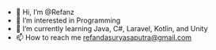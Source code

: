 - 👋 Hi, I’m @Refanz
- 👀 I’m interested in Programming
- 🌱 I’m currently learning Java, C#, Laravel, Kotlin, and Unity
- 📫 How to reach me refandasuryasaputra@gmail.com

<!---
Refanz/Refanz is a ✨ special ✨ repository because its `README.md` (this file) appears on your GitHub profile.
You can click the Preview link to take a look at your changes.
--->
